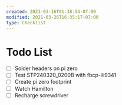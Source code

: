 ```yaml
---
created: 2021-03-16T01:38:54-07:00
modified: 2021-03-26T16:35:17-07:00
type: Checklist
---
```


# Todo List

- [ ] Solder headers on pi zero
- [ ] Test STP240320_0200B with fbcp-ili9341
- [ ] Create pi zero footprint
- [ ] Watch Hamilton
- [ ] Recharge screwdriver